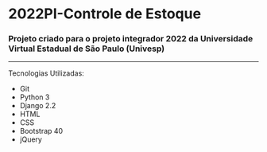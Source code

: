 # 2022PI-Controle de Estoque

### Projeto criado para o projeto integrador 2022 da Universidade Virtual Estadual de São Paulo (Univesp)
-----
Tecnologias Utilizadas:

- Git
- Python 3
- Django 2.2
- HTML
- CSS
- Bootstrap 40
- jQuery

